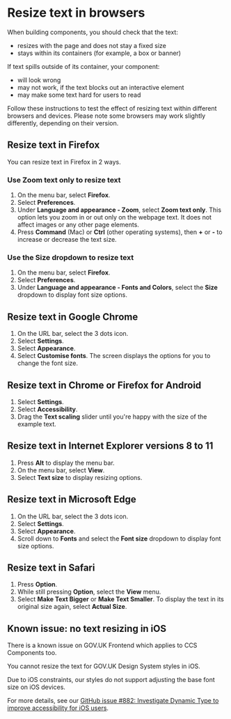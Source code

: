 # Resize text in browsers

When building components, you should check that the text:

- resizes with the page and does not stay a fixed size
- stays within its containers (for example, a box or banner)

If text spills outside of its container, your component:

- will look wrong
- may not work, if the text blocks out an interactive element
- may make some text hard for users to read

Follow these instructions to test the effect of resizing text within different browsers and devices. Please note some browsers may work slightly differently, depending on their version.

## Resize text in Firefox

You can resize text in Firefox in 2 ways.

### Use Zoom text only to resize text

1. On the menu bar, select **Firefox**.
2. Select **Preferences**.
3. Under **Language and appearance - Zoom**, select **Zoom text only**. This option lets you zoom in or out only on the webpage text. It does not affect images or any other page elements.
4. Press **Command** (Mac) or **Ctrl** (other operating systems), then **+** or **-** to increase or decrease the text size.

### Use the Size dropdown to resize text

1. On the menu bar, select **Firefox**.
2. Select **Preferences**.
3. Under **Language and appearance - Fonts and Colors**, select the **Size** dropdown to display font size options.

## Resize text in Google Chrome

1. On the URL bar, select the 3 dots icon.
2. Select **Settings**.
3. Select **Appearance**.
4. Select **Customise fonts**. The screen displays the options for you to change the font size.

## Resize text in Chrome or Firefox for Android

1. Select **Settings**. 
2. Select **Accessibility**.
3. Drag the **Text scaling** slider until you're happy with the size of the example text.

## Resize text in Internet Explorer versions 8 to 11

1. Press **Alt** to display the menu bar. 
2. On the menu bar, select **View**.
3. Select **Text size** to display resizing options.

## Resize text in Microsoft Edge

1. On the URL bar, select the 3 dots icon.
2. Select **Settings**.
3. Select **Appearance**.
4. Scroll down to **Fonts** and select the **Font size** dropdown to display font size options.

## Resize text in Safari

1. Press **Option**.
2. While still pressing **Option**, select the **View** menu.
3. Select **Make Text Bigger** or **Make Text Smaller**. To display the text in its original size again, select **Actual Size**.

## Known issue: no text resizing in iOS

There is a known issue on GOV.UK Frontend which applies to CCS Components too.

You cannot resize the text for GOV.UK Design System styles in iOS. 

Due to iOS constraints, our styles do not support adjusting the base font size on iOS devices.

For more details, see our [GitHub issue #882: Investigate Dynamic Type to improve accessibility for iOS users](https://github.com/alphagov/govuk-frontend/issues/882).
